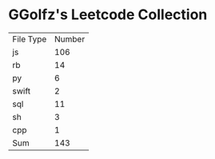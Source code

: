 # GGolfz's Leetcode Collection

<table><tr><td>File Type</td><td>Number</td></tr><tr><td>js</td><td>106</td></tr><tr><td>rb</td><td>14</td></tr><tr><td>py</td><td>6</td></tr><tr><td>swift</td><td>2</td></tr><tr><td>sql</td><td>11</td></tr><tr><td>sh</td><td>3</td></tr><tr><td>cpp</td><td>1</td></tr><tr><td>Sum</td><td>143</td></tr></table>
